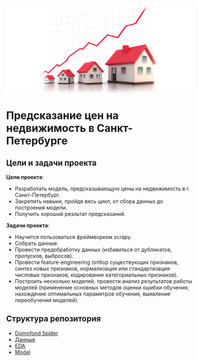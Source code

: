 ![title](img/hpp.png)
# Предсказание цен на недвижимость в Санкт-Петербурге

## Цели и задачи проекта

**Цели проекта**:
 - Разработать модель, предсказывающую цены на недвижимость в г. Санкт-Петербург.
 - Закрепить навыки, пройдя весь цикл, от сбора данных до построения модели.
 - Получить хороший резльтат предсказаний.
 
**Задачи проекта**:
 - Научится пользоваться фреймворком scrapy.
 - Собрать данные.
 - Провести предобработку данных (избавиться от дубликатов, пропусков, выбросов).
 - Провести feature-engineering (отбор существующих признаков, синтез новых признаков, нормализация или стандартизация числовых признаков, кодирование категориальных признаков).
 - Построить несколько моделей, провести анализ результатов работы моделей (применение основных методов оценки ошибки обучения, нахождение оптимальных параметров обучения, выявление переобучения моделей).

## Структура репозитория

- [Domofond Spider](https://github.com/alxkzncoff/house_price_prediction/tree/master/domofond)
- [Данные](https://github.com/alxkzncoff/house_price_prediction/tree/master/data)
- [EDA](https://github.com/alxkzncoff/house_price_prediction/tree/master/eda)
- [Model](https://github.com/alxkzncoff/house_price_prediction/tree/master/model)

